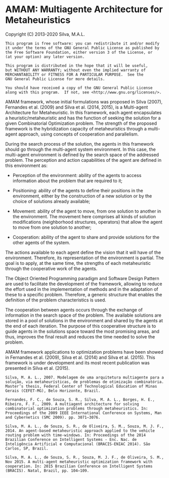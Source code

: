 # AMAM: Multiagente Architecture for Metaheuristics
Copyright (C) 2013-2020 Silva, M.A.L.
 
    This program is free software: you can redistribute it and/or modify
    it under the terms of the GNU General Public License as published by
    the Free Software Foundation, either version 3 of the License, or
    (at your option) any later version.

    This program is distributed in the hope that it will be useful,
    but WITHOUT ANY WARRANTY; without even the implied warranty of
    MERCHANTABILITY or FITNESS FOR A PARTICULAR PURPOSE.  See the
    GNU General Public License for more details.

    You should have received a copy of the GNU General Public License
    along with this program.  If not, see <http://www.gnu.org/licenses/>.
 


AMAM framework, whose initial formulations was proposed in Silva (2007), Fernandes et al. (2009) and Silva et al. (2014, 2015), is a Multi-agent Architecture for Metaheuristic. In this framework, each agent encapsulates a heuristic/metaheuristic and has the function of seeking the solution for a given Combinatorial Optimization problem. The strength of the proposed framework is the hybridization capacity of metaheuristics through a multi-agent approach, using concepts of cooperation and parallelism.

During the search process of the solution, the agents in this framework should go through the multi-agent system environment. In this case, the multi-agent environment is defined by the search space of the addressed problem. The perception and action capabilities of the agent are defined in this environment as:

   - Perception of the environment: ability of the agents to access information about the problem that are required to it;

   - Positioning: ability of the agents to define their positions in the environment, either by the construction of a new solution or by the choice of solutions already available;

   - Movement: ability of the agent to move, from one solution to another in the environment. The movement here comprises all kinds of solution modifications (neighborhood structures, operators) that allow the agent to move from one solution to another;

   - Cooperation: ability of the agent to share and provide solutions for the other agents of the system.

The actions available to each agent define the vision that it will have of the environment. Therefore, its representation of the environment is partial. The goal is to apply, at the same time, the strengths of each metaheuristic through the cooperative work of the agents.

The Object Oriented Programming paradigm and Software Design Pattern are used to facilitate the development of the framework, allowing to reduce the effort used in the implementation of methods and in the adaptation of these to a specific problem. Therefore, a generic structure that enables the definition of the problem characteristics is used.

The cooperation between agents occurs through the exchange of information in the search space of the problem. The available solutions are stored in a pool of solutions in the environment and shared by the agents at the end of each iteration. The purpose of this cooperative structure is to guide agents in the solutions space toward the most promising areas, and thus, improves the final result and reduces the time needed to solve the problem.

AMAM framework applications to optimization problems have been showed in Fernandes et al. (2009), Silva et al. (2014) and Silva et al. (2015). This framework is under development and its most recent publication was presented in Silva et al. (2015).

    Silva, M. A. L., 2007. Modelagem de uma arquitetura multiagente para a solução, via metaheurísticas, de problemas de otimização combinatória. Master’s thesis, Federal Center of Technological Education of Minas Gerais (CEFET-MG), Belo Horizonte, Brazil. 

    Fernandes, F. C., de Souza, S. R., Silva, M. A. L., Borges, H. E., Ribeiro, F. F., 2009. A multiagent architecture for solving combinatorial optimization problems through metaheuristics. In: Proceedings of the 2009 IEEE International Conference on Systems, Man and Cybernetics (SMC 2009). pp. 3071–3076.

    Silva, M. A. L., de Souza, S. R., de Oliveira, S. M., Souza, M. J. F., 2014. An agent-based metaheuristic approach applied to the vehicle routing problem with time-windows. In: Proceedings of the 2014 Brazilian Conference on Intelligent Systems - Enc. Nac. de Inteligência Artificial e Computacional (BRACIS-ENIAC 2014). São Carlos, SP, Brazil.

    Silva, M. A. L., de Souza, S. R., Souza, M. J. F., de Oliveira, S. M., Nov 2015. A multi-agent metaheuristic optimization framework with
    cooperation. In: 2015 Brazilian Conference on Intelligent Systems (BRACIS). Natal, Brazil, pp. 104–109.
